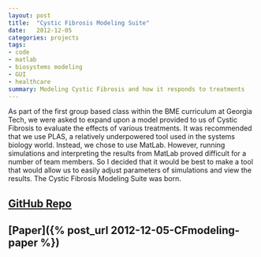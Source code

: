 ```yaml
---
layout: post
title:  "Cystic Fibrosis Modeling Suite"
date:   2012-12-05
categories: projects
tags:
- code
- matlab
- biosystems modeling
- GUI
- healthcare
summary: Modeling Cystic Fibrosis and how it responds to treatments
---
```

As part of the first group based class within the BME curriculum at Georgia Tech, we were asked to expand upon a model provided to us of Cystic Fibrosis to evaluate the effects of various treatments. It was recommended that we use PLAS, a relatively underpowered tool used in the systems biology world. Instead, we chose to use MatLab. However, running simulations and interpreting the results from MatLab proved difficult for a number of team members. So I decided that it would be best to make a tool that would allow us to easily adjust parameters of simulations and view the results. The Cystic Fibrosis Modeling Suite was born.

## [GitHub Repo](https://github.com/mjsobrep/CysticFibrosisModelingSuite)

## [Paper]({% post_url 2012-12-05-CFmodeling-paper %})
